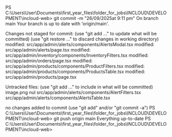 PS C:\Users\User\Documents\first_year_files\folder_for_jobs\INCLOUD\DEVELOPMENT\incloud-web> git commit -m "26/09/2025at 9:11 pm"
On branch main
Your branch is up to date with 'origin/main'.

Changes not staged for commit:
  (use "git add <file>..." to update what will be committed)
  (use "git restore <file>..." to discard changes in working directory)
        modified:   src/app/admin/alerts/components/AlertsModal.tsx
        modified:   src/app/admin/alerts/page.tsx
        modified:   src/app/admin/inventory/components/InventoryFilters.tsx
        modified:   src/app/admin/orders/page.tsx
        modified:   src/app/admin/products/components/ProductFilters.tsx
        modified:   src/app/admin/products/components/ProductsTable.tsx
        modified:   src/app/admin/products/page.tsx

Untracked files:
  (use "git add <file>..." to include in what will be committed)
        image.png
        nul
        src/app/admin/alerts/components/AlertFilters.tsx
        src/app/admin/alerts/components/AlertsTable.tsx

no changes added to commit (use "git add" and/or "git commit -a")
PS C:\Users\User\Documents\first_year_files\folder_for_jobs\INCLOUD\DEVELOPMENT\incloud-web> git push origin main 
Everything up-to-date
PS C:\Users\User\Documents\first_year_files\folder_for_jobs\INCLOUD\DEVELOPMENT\incloud-web> 